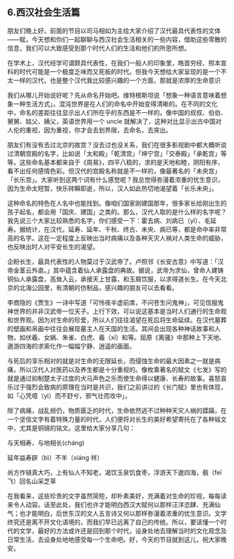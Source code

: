 ## 6.西汉社会生活篇
朋友们晚上好。前面的节目以司马相如为主给大家介绍了汉代最具代表性的文体——赋，今天想和你们一起聊聊与西汉社会生活相关的一些内容，借助这些零散的信息，我们可以大致感受到那个时代人们的生活和他们的所思所想。


在学术上，汉代经学可谓颇具代表性，在我们一般人的印象里，皓首穷经、照本宣科的时代可能是一个极度乏味而又死板的时代。但我今天想给大家呈现的是一个不太一样的汉代，也是整个汉代我比较感兴趣的一个方面，那就是浓厚的生命意识


我们从哪儿开始说好呢？先从命名开始吧。维特根斯坦说「想象一种语言意味着想象一种生活方式」。混沌世界是在人们的命名中开始变得清晰的。在不同的文化中，命名的差距往往显示出人们所在乎的东西是不一样的。像中国的叔叔、伯伯、舅舅、姑父、姨父，英语世界用一个 uncle 就解决了，这种对比显示出古中国对人伦的重视，因为重视，你才会去划界限，去命名，去突出。


朋友们有没有去过北京的故宫？没去过也没关系，我们在很多影视剧中都大概听说过清朝宫殿的名字，比如说「太和殿」「乾清宫」「坤宁宫」「交泰殿」「承乾宫」等等。这些命名基本都来自于《周易》，四平八稳的，求的是天地和睦，阴阳有序，看不出任何感情色彩。但汉代的宫殿名称就是不一样的，像最著名的「未央宫」「长乐宫」。大家听到这两个词有什么感觉呢？我总觉得弥漫着浓重的忧生意识，因为生命太短暂，快乐转瞬即逝，所以，汉人如此热切地渴望着「长乐未央」。


这种命名的特色在人名中也能找到。像咱们国家刚建国那年，很多家长给刚出生的孩子起名，都会用「国庆、建国」之类的。那么，汉代人取的是什么样的名字呢？我先说三个大家比较熟悉的名字，你们感受一下：霍去病、刘病已（yǐ）、毛延寿。据统计，在汉代，延寿、延年、千秋、终古、未央、病已等，都是命中率非常高的名字。这在一定程度上反映出当时病痛以及各种天灾人祸对人类生命的威胁，也反映出时人对平安长生的渴望。


企盼长生，最具代表性的人物莫过于汉武帝了。卢照邻《长安古意》中写道：「汉帝金茎云外直。」其中蕴含着仙人承露盘的典故。据说，武帝为求仙，曾命人建铸铜仙人承露盘，高耸入云，承接天上甘露，和玉屑饮服，以求得道长生。在今天北京的北海公园里，有清朝的仿制品，感兴趣的朋友可以去看看。


李商隐的《贾生》一诗中写道「可怜夜半虚前席，不问苍生问鬼神」，可见信服鬼神世界的并非汉武帝一位天子。上行下效，可以说这基本是当时人们通行的生命观和世界观。因为对生命的珍爱，所以人们往往渴望在死后将生命延续。在汉代墓葬的壁画和帛画中往往会展现墓主人在天国的生活。其间会出现各种神话故事和人物，如伏羲、女娲、朱雀、白虎、羲（xī）和等。屈原《离骚》中那种上下天地、遨游四海的求索化作一幅幅宁静、逍遥的画面。


与死后的享乐相对的就是对生命的无限延长，而侵蚀生命的最大因素之一就是病痛，所以汉代人对医药以及养生都是十分重视的。像枚乘著名的赋文《七发》写的就是通过抑制楚太子过度的犬马声色之乐而使生命得以健康、长寿的故事。喜怒哀乐过于强烈会致病的原理在当时是共识，我们之前讲过的《长门赋》里也有体现，如「心凭噫（yì）而不舒兮，邪气壮而攻中」。


除了病痛，战乱频仍，物质匮乏的时代，生命依然逃不过种种天灾人祸的蹂躏，在一个坚信文字有着特殊力量的时代，人们便将对长生的美好希望寄托在了各种铭文中，尤其是铜镜的铭文。这里给大家分享几句：


与天相寿，与地相长(cháng)


延年益寿辟（bì）不羊（xiáng 祥）


尚方作镜真大巧，上有仙人不知老，渴饮玉泉饥食枣，浮游天下遨四海，翡（feī飞）回名山采芝草


在我看来，这些珍贵的文字虽然简短，却朴素美好，充满着对生命的珍视，每每读来令人动容。话至此处，我们也许才能明白西汉大赋何以那样汪洋恣肆、充满仙气；也才能明白，后世东汉的文人五言诗又何以那样弥漫着浓重的忧生意识。文学终究还是离不开文化语境的，而我们早已远离了自己的传统。所以，要读懂一个时代的文学，最好的方法或许还是回到那个时代，设身处地去理解当时的文化观念及日常生活，去设身处地地感受每一个生命吧。好，今天的节目就到这儿，祝大家晚安。


 


 


